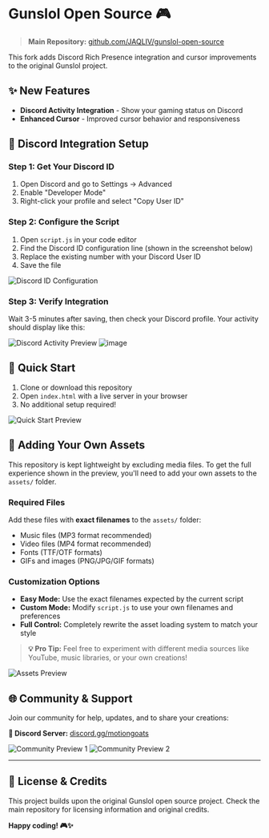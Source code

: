 # Gunslol Open Source 🎮

> **Main Repository:** [github.com/JAQLIV/gunslol-open-source](https://github.com/JAQLIV/gunslol-open-source)

This fork adds Discord Rich Presence integration and cursor improvements to the original Gunslol project.

## ✨ New Features

- **Discord Activity Integration** - Show your gaming status on Discord
- **Enhanced Cursor** - Improved cursor behavior and responsiveness

## 🔗 Discord Integration Setup

### Step 1: Get Your Discord ID
1. Open Discord and go to Settings → Advanced
2. Enable "Developer Mode"
3. Right-click your profile and select "Copy User ID"

### Step 2: Configure the Script
1. Open `script.js` in your code editor
2. Find the Discord ID configuration line (shown in the screenshot below)
3. Replace the existing number with your Discord User ID
4. Save the file

![Discord ID Configuration](https://github.com/user-attachments/assets/ed49e1fd-3efb-4d1d-a030-cc3f1ba7c92a)

### Step 3: Verify Integration
Wait 3-5 minutes after saving, then check your Discord profile. Your activity should display like this:

![Discord Activity Preview](https://github.com/user-attachments/assets/e27d0819-d9ce-4475-ba47-420fae2b0462)
![image](https://github.com/user-attachments/assets/ac86c941-358e-43a4-8f6d-ea44c36e7f68)


## 🚀 Quick Start

1. Clone or download this repository
2. Open `index.html` with a live server in your browser
3. No additional setup required!

![Quick Start Preview](https://github.com/user-attachments/assets/65f11fa5-7083-41ea-bcf1-f063ab87a50e)

## 🎨 Adding Your Own Assets

This repository is kept lightweight by excluding media files. To get the full experience shown in the preview, you'll need to add your own assets to the `assets/` folder.

### Required Files
Add these files with **exact filenames** to the `assets/` folder:
- Music files (MP3 format recommended)
- Video files (MP4 format recommended) 
- Fonts (TTF/OTF formats)
- GIFs and images (PNG/JPG/GIF formats)

### Customization Options
- **Easy Mode:** Use the exact filenames expected by the current script
- **Custom Mode:** Modify `script.js` to use your own filenames and preferences
- **Full Control:** Completely rewrite the asset loading system to match your style

> **💡 Pro Tip:** Feel free to experiment with different media sources like YouTube, music libraries, or your own creations!

![Assets Preview](https://github.com/user-attachments/assets/f1a3127d-92b0-487d-be97-b737a535d0b2)

## 🌐 Community & Support

Join our community for help, updates, and to share your creations:

**💬 Discord Server:** [discord.gg/motiongoats](https://discord.gg/motiongoats)

![Community Preview 1](https://github.com/user-attachments/assets/05991495-9808-4856-b1a1-74fcb271b726)
![Community Preview 2](https://github.com/user-attachments/assets/135c06c7-3e31-494d-a32c-8eee5889d363)

---

## 📝 License & Credits

This project builds upon the original Gunslol open source project. Check the main repository for licensing information and original credits.

**Happy coding! 🎮✨**
